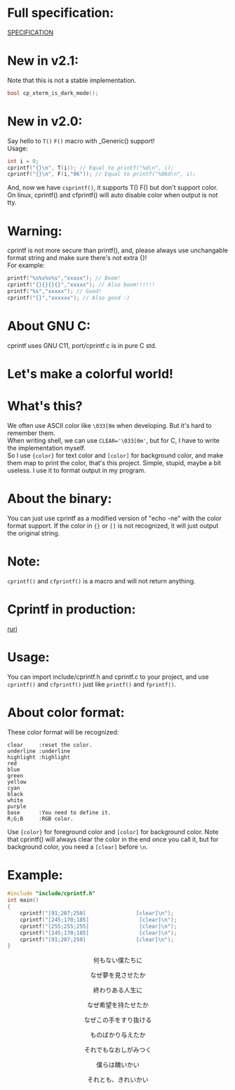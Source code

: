 # Full specification:
[SPECIFICATION](SPEC.md)
# New in v2.1:
Note that this is not a stable implementation.
```c
bool cp_xterm_is_dark_mode();
```
# New in v2.0:
Say hello to `T()` `F()` macro with _Generic() support!      
Usage:
```C
int i = 0;
cprintf("{}\n", T(i)); // Equal to printf("%d\n", i);
cprintf("{}\n", F(i,"06")); // Equal to printf("%06d\n", i);
```
And, now we have `csprintf()`, it supports T() F() but don't support color.      
On linux, cprintf() and cfprintf() will auto disable color when output is not tty.            
# Warning:
cprintf is not more secure than printf(), and, please always use unchangable format string and make sure there's not extra {}!      
For example:
```C
printf("%s%s%s%s","xxxxx"); // Boom!
cprintf("{}{}{}{}","xxxxx"); // Also boom!!!!!!
printf("%s","xxxxx"); // Good!
cprintf("{}","xxxxxx"); // Also good :)
```
# About GNU C:
cprintf uses GNU C11, port/cprintf.c is in pure C std.     
# Let's make a colorful world!
# What's this?
We often use ASCII color like `\033[0m` when developing. But it's hard to remember them.          
When writing shell, we can use `CLEAR='\033[0m'`, but for C, I have to write the implementation myself.       
So I use `{color}` for text color and `[color]` for background color, and make them map to print the color, that's this project. Simple, stupid, maybe a bit useless.
I use it to format output in my program.        
# About the binary:
You can just use cprintf as a modified version of "echo -ne" with the color format support. If the color in `{}` or `[]` is not recognized, it will just output the original string.        
# Note:
`cprintf()` and `cfprintf()` is a macro and will not return anything.       
# Cprintf in production:
[ruri](https://github.com/Moe-hacker/ruri)      
# Usage:
You can import include/cprintf.h and cprintf.c to your project, and use `cprintf()` and `cfprintf()` just like `printf()` and `fprintf()`.      
# About color format:
These color format will be recognized:      
```
clear     :reset the color.
underline :underline
highlight :highlight
red
blue
green
yellow
cyan
black
white
purple
base      :You need to define it.
R;G;B     :RGB color.
```
Use `{color}` for foreground color and `[color]` for background color.
Note that cprintf() will always clear the color in the end once you call it, but for background color, you need a `[clear]` before `\n`.      
# Example:
```C
#include "include/cprintf.h"
int main()
{
	cprintf("[91;207;250]                [clear]\n");
	cprintf("[245;170;185]                [clear]\n");
	cprintf("[255;255;255]                [clear]\n");
	cprintf("[245;170;185]                [clear]\n");
	cprintf("[91;207;250]                [clear]\n");
}
```
<p align="center">何もない僕たちに</p>
<p align="center">なぜ夢を見させたか</p>
<p align="center">終わりある人生に</p>
<p align="center">なぜ希望を持たせたか</p>
<p align="center">なぜこの手をすり抜ける</p>
<p align="center">ものばかり与えたか</p>
<p align="center">それでもなおしがみつく</p>
<p align="center">僕らは醜いかい</p>
<p align="center">それとも、きれいかい</p>